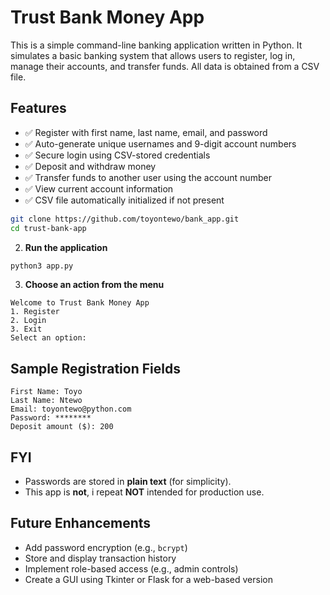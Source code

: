 


# Trust Bank Money App
This is a simple command-line banking application written in Python. It simulates a basic banking system that allows users to register, log in, manage their accounts, and transfer funds. All data is obtained from a CSV file.

## Features

- ✅ Register with first name, last name, email, and password
- ✅ Auto-generate unique usernames and 9-digit account numbers
- ✅ Secure login using CSV-stored credentials
- ✅ Deposit and withdraw money
- ✅ Transfer funds to another user using the account number
- ✅ View current account information
- ✅ CSV file automatically initialized if not present


```bash
git clone https://github.com/toyontewo/bank_app.git
cd trust-bank-app
````

2. **Run the application**

```bash
python3 app.py
```

3. **Choose an action from the menu**

```
Welcome to Trust Bank Money App
1. Register
2. Login
3. Exit
Select an option:
```

## Sample Registration Fields

```
First Name: Toyo
Last Name: Ntewo
Email: toyontewo@python.com
Password: ********
Deposit amount ($): 200
```

## FYI

* Passwords are stored in **plain text** (for simplicity).
* This app is **not**, i repeat **NOT** intended for production use.

## Future Enhancements

* Add password encryption (e.g., `bcrypt`)
* Store and display transaction history
* Implement role-based access (e.g., admin controls)
* Create a GUI using Tkinter or Flask for a web-based version

